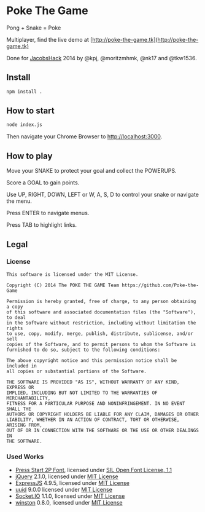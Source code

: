 # Poke The Game

Pong + Snake = Poke

Multiplayer, find the live demo at [http://poke-the-game.tk](http://poke-the-game.tk)

Done for [JacobsHack](jacobshack.com) 2014 by @kpj, @moritzmhmk, @nk17 and @tkw1536.


## Install

```bash
npm install .
```

## How to start

```bash
node index.js
```

Then navigate your Chrome Browser to [http://localhost:3000](http://localhost:3000).

## How to play

Move your SNAKE to protect your goal and collect the POWERUPS.

Score a GOAL to gain points.

Use UP, RIGHT, DOWN, LEFT or W, A, S, D to control your snake or navigate the menu. 

Press ENTER to navigate menus.

Press TAB to highlight links.

## Legal
### License

```
This software is licensed under the MIT License.

Copyright (C) 2014 The POKE THE GAME Team https://github.com/Poke-the-Game

Permission is hereby granted, free of charge, to any person obtaining a copy
of this software and associated documentation files (the "Software"), to deal
in the Software without restriction, including without limitation the rights
to use, copy, modify, merge, publish, distribute, sublicense, and/or sell
copies of the Software, and to permit persons to whom the Software is
furnished to do so, subject to the following conditions:

The above copyright notice and this permission notice shall be included in
all copies or substantial portions of the Software.

THE SOFTWARE IS PROVIDED "AS IS", WITHOUT WARRANTY OF ANY KIND, EXPRESS OR
IMPLIED, INCLUDING BUT NOT LIMITED TO THE WARRANTIES OF MERCHANTABILITY,
FITNESS FOR A PARTICULAR PURPOSE AND NONINFRINGEMENT. IN NO EVENT SHALL THE
AUTHORS OR COPYRIGHT HOLDERS BE LIABLE FOR ANY CLAIM, DAMAGES OR OTHER
LIABILITY, WHETHER IN AN ACTION OF CONTRACT, TORT OR OTHERWISE, ARISING FROM,
OUT OF OR IN CONNECTION WITH THE SOFTWARE OR THE USE OR OTHER DEALINGS IN
THE SOFTWARE.

```

### Used Works
* [Press Start 2P Font](https://www.google.com/fonts/specimen/Press+Start+2P), licensed under [SIL Open Font License, 1.1](http://scripts.sil.org/OFL)
* [jQuery](https://jquery.org/) 2.1.0, licensed under [MIT License](https://jquery.org/license/)
* [ExpressJS](http://expressjs.com/) 4.9.5, licensed under [MIT License](https://github.com/strongloop/express/blob/master/LICENSE)
* [uuid](https://www.npmjs.com/package/uuid) 9.0.0 licensed under [MIT License](https://github.com/uuidjs/uuid/blob/main/LICENSE.md)
* [Socket.IO](http://socket.io/) 1.1.0, licensed under [MIT License](https://github.com/Automattic/socket.io/blob/master/LICENSE)
* [winston](https://github.com/flatiron/winston) 0.8.0, licensed under [MIT License](https://github.com/flatiron/winston/blob/master/LICENSE)
